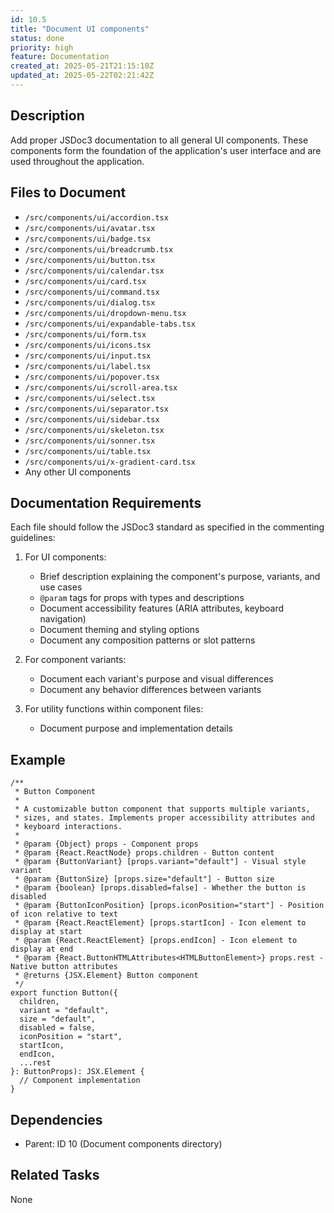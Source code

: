```yaml
---
id: 10.5
title: "Document UI components"
status: done
priority: high
feature: Documentation
created_at: 2025-05-21T21:15:10Z
updated_at: 2025-05-22T02:21:42Z
---
```


## Description

Add proper JSDoc3 documentation to all general UI components. These components form the foundation of the application's user interface and are used throughout the application.

## Files to Document

- `/src/components/ui/accordion.tsx`
- `/src/components/ui/avatar.tsx`
- `/src/components/ui/badge.tsx`
- `/src/components/ui/breadcrumb.tsx`
- `/src/components/ui/button.tsx`
- `/src/components/ui/calendar.tsx`
- `/src/components/ui/card.tsx`
- `/src/components/ui/command.tsx`
- `/src/components/ui/dialog.tsx`
- `/src/components/ui/dropdown-menu.tsx`
- `/src/components/ui/expandable-tabs.tsx`
- `/src/components/ui/form.tsx`
- `/src/components/ui/icons.tsx`
- `/src/components/ui/input.tsx`
- `/src/components/ui/label.tsx`
- `/src/components/ui/popover.tsx`
- `/src/components/ui/scroll-area.tsx`
- `/src/components/ui/select.tsx`
- `/src/components/ui/separator.tsx`
- `/src/components/ui/sidebar.tsx`
- `/src/components/ui/skeleton.tsx`
- `/src/components/ui/sonner.tsx`
- `/src/components/ui/table.tsx`
- `/src/components/ui/x-gradient-card.tsx`
- Any other UI components

## Documentation Requirements

Each file should follow the JSDoc3 standard as specified in the commenting guidelines:

1. For UI components:
   - Brief description explaining the component's purpose, variants, and use cases
   - `@param` tags for props with types and descriptions
   - Document accessibility features (ARIA attributes, keyboard navigation)
   - Document theming and styling options
   - Document any composition patterns or slot patterns

2. For component variants:
   - Document each variant's purpose and visual differences
   - Document any behavior differences between variants

3. For utility functions within component files:
   - Document purpose and implementation details

## Example

```tsx
/**
 * Button Component
 * 
 * A customizable button component that supports multiple variants,
 * sizes, and states. Implements proper accessibility attributes and
 * keyboard interactions.
 *
 * @param {Object} props - Component props
 * @param {React.ReactNode} props.children - Button content
 * @param {ButtonVariant} [props.variant="default"] - Visual style variant
 * @param {ButtonSize} [props.size="default"] - Button size
 * @param {boolean} [props.disabled=false] - Whether the button is disabled
 * @param {ButtonIconPosition} [props.iconPosition="start"] - Position of icon relative to text
 * @param {React.ReactElement} [props.startIcon] - Icon element to display at start
 * @param {React.ReactElement} [props.endIcon] - Icon element to display at end
 * @param {React.ButtonHTMLAttributes<HTMLButtonElement>} props.rest - Native button attributes
 * @returns {JSX.Element} Button component
 */
export function Button({
  children,
  variant = "default",
  size = "default",
  disabled = false,
  iconPosition = "start",
  startIcon,
  endIcon,
  ...rest
}: ButtonProps): JSX.Element {
  // Component implementation
}
```

## Dependencies

- Parent: ID 10 (Document components directory)

## Related Tasks

None
